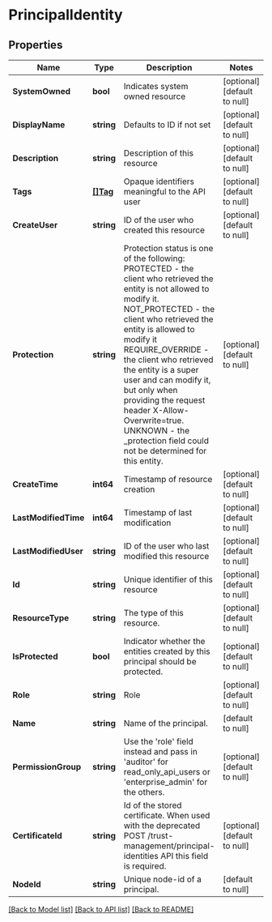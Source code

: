 # PrincipalIdentity

## Properties
Name | Type | Description | Notes
------------ | ------------- | ------------- | -------------
**SystemOwned** | **bool** | Indicates system owned resource | [optional] [default to null]
**DisplayName** | **string** | Defaults to ID if not set | [optional] [default to null]
**Description** | **string** | Description of this resource | [optional] [default to null]
**Tags** | [**[]Tag**](Tag.md) | Opaque identifiers meaningful to the API user | [optional] [default to null]
**CreateUser** | **string** | ID of the user who created this resource | [optional] [default to null]
**Protection** | **string** | Protection status is one of the following: PROTECTED - the client who retrieved the entity is not allowed             to modify it. NOT_PROTECTED - the client who retrieved the entity is allowed                 to modify it REQUIRE_OVERRIDE - the client who retrieved the entity is a super                    user and can modify it, but only when providing                    the request header X-Allow-Overwrite&#x3D;true. UNKNOWN - the _protection field could not be determined for this           entity.  | [optional] [default to null]
**CreateTime** | **int64** | Timestamp of resource creation | [optional] [default to null]
**LastModifiedTime** | **int64** | Timestamp of last modification | [optional] [default to null]
**LastModifiedUser** | **string** | ID of the user who last modified this resource | [optional] [default to null]
**Id** | **string** | Unique identifier of this resource | [optional] [default to null]
**ResourceType** | **string** | The type of this resource. | [optional] [default to null]
**IsProtected** | **bool** | Indicator whether the entities created by this principal should be protected. | [optional] [default to null]
**Role** | **string** | Role | [optional] [default to null]
**Name** | **string** | Name of the principal. | [default to null]
**PermissionGroup** | **string** | Use the &#x27;role&#x27; field instead and pass in &#x27;auditor&#x27; for read_only_api_users or &#x27;enterprise_admin&#x27; for the others. | [optional] [default to null]
**CertificateId** | **string** | Id of the stored certificate. When used with the deprecated POST /trust-management/principal-identities API this field is required. | [optional] [default to null]
**NodeId** | **string** | Unique node-id of a principal. | [default to null]

[[Back to Model list]](../README.md#documentation-for-models) [[Back to API list]](../README.md#documentation-for-api-endpoints) [[Back to README]](../README.md)

